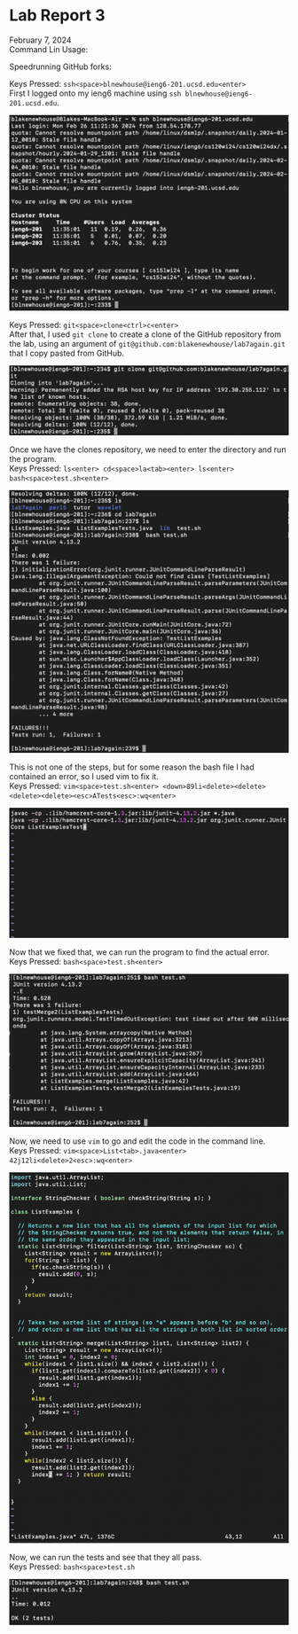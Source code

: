 # Lab Report 3 <br/>
February 7, 2024 <br/>
Command Lin Usage: <br/>

Speedrunning GitHub forks:

Keys Pressed: `ssh<space>blnewhouse@ieng6-201.ucsd.edu<enter>` <br/>
First I logged onto my ieng6 machine using `ssh blnewhouse@ieng6-201.ucsd.edu`.  <br/>

![ieng6 Login](./Screenshots/ieng6Login.png) <br/>

Keys Pressed: `git<space>clone<ctrl>c<enter>` <br/>
After that, I used `git clone` to create a clone of the GitHub repository from the lab, using an argument of `git@github.com:blakenewhouse/lab7again.git` that I copy pasted from GitHub. <br/>

![git clone](./Screenshots/gitClone.png) <br/>

Once we have the clones repository, we need to enter the directory and run the program. <br/>
Keys Pressed: `ls<enter> cd<space>la<tab><enter> ls<enter> bash<space>test.sh<enter>` <br/>

![error with bash](./Screenshots/bashError.png) <br/>

This is not one of the steps, but for some reason the bash file I had contained an error, so I used vim to fix it. <br/>
Keys Pressed: `vim<space>test.sh<enter> <down>89li<delete><delete><delete><delete><esc>ATests<esc>:wq<enter>` <br/>

![bash edit](./Screenshots/Vimeditofbash.png) <br/>

Now that we fixed that, we can run the program to find the actual error. <br/>
Keys Pressed: `bash<space>test.sh<enter>` <br/>

![error with original code](./Screenshots/normalError.png) <br/>

Now, we need to use `vim` to go and edit the code in the command line. <br/>
Keys Pressed: `vim<space>List<tab>.java<enter> 42j12li<delete>2<esc>:wq<enter>` <br/>

![java edit](./Screenshots/VIMeditofjava.png) <br/>

Now, we can run the tests and see that they all pass. <br/>
Keys Pressed: `bash<space>test.sh` <br/>

![successful test](./Screenshots/successfulTest.png) <br/>
